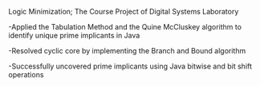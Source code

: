 Logic Minimization; The Course Project of Digital Systems Laboratory

-Applied the Tabulation Method and the Quine McCluskey algorithm to identify unique prime implicants in Java

-Resolved cyclic core by implementing the Branch and Bound algorithm

-Successfully uncovered prime implicants using Java bitwise and bit shift operations
